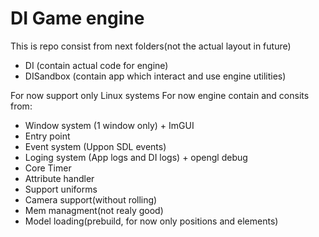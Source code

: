 # DI Game engine

This is repo consist from next folders(not the actual layout in future)
* DI (contain actual code for engine)
* DISandbox (contain app which interact and use engine utilities)


For now support only Linux systems
For now engine contain and consits from:
   * Window system (1 window only) + ImGUI
   * Entry  point  
   * Event system  (Uppon SDL events)
   * Loging system (App logs and DI logs) + opengl debug
   * Core Timer
   * Attribute handler 
   * Support uniforms
   * Camera support(without rolling)
   * Mem managment(not realy good)
   * Model loading(prebuild, for now only positions and elements)
